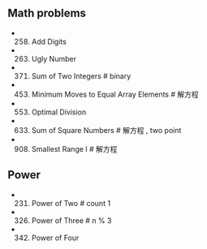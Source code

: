 ## Math problems
- 258. Add Digits
- 263. Ugly Number

- 371. Sum of Two Integers           # binary 
- 453. Minimum Moves to Equal Array Elements   # 解方程

- 553. Optimal Division
- 633. Sum of Square Numbers      # 解方程 , two point
- 908. Smallest Range I           # 解方程
 
## Power
- 231. Power of Two       # count 1
- 326. Power of Three     # n % 3
- 342. Power of Four